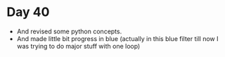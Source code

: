 # Day 40

- And revised some python concepts.
- And made little bit progress in blue (actually in this blue filter till now I was trying to do major stuff with one loop)